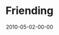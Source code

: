 ---
layout: message
category: message
series: "Force Feed"
title: "Friending"
date: 2010-05-02-00-00
message_id: 617
audio: "http://s3.amazonaws.com/crossroadsaudiomessages/ForceFeed4.mp3"
audio-duration: "36:16"
description: "Todd Henry talks about how technology is conforming the experience of being human."
video: "https://s3.amazonaws.com/crossroadsvideomessages/ForceFeed4.mp4"
video-duration: "44:01"
video-image: "http://s3.amazonaws.com/crossroads-media/images/legacy/content/DefaultVideoImage.jpg"
program: "http://s3.amazonaws.com/crossroads-media/media/legacy/documents/05_01-02_10Program.pdf"
explicit: "N"
---